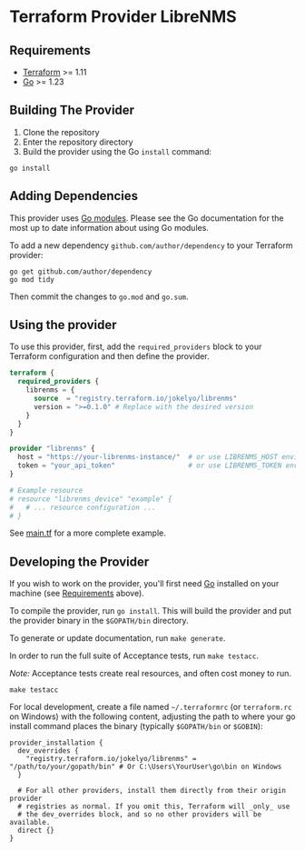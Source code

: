 # Terraform Provider LibreNMS

## Requirements

- [Terraform](https://developer.hashicorp.com/terraform/downloads) >= 1.11
- [Go](https://golang.org/doc/install) >= 1.23

## Building The Provider

1. Clone the repository
1. Enter the repository directory
1. Build the provider using the Go `install` command:

```shell
go install
```

## Adding Dependencies

This provider uses [Go modules](https://github.com/golang/go/wiki/Modules).
Please see the Go documentation for the most up to date information about using Go modules.

To add a new dependency `github.com/author/dependency` to your Terraform provider:

```shell
go get github.com/author/dependency
go mod tidy
```

Then commit the changes to `go.mod` and `go.sum`.

## Using the provider

To use this provider, first, add the `required_providers` block to your Terraform configuration and then define the provider.

```terraform
terraform {
  required_providers {
    librenms = {
      source  = "registry.terraform.io/jokelyo/librenms"
      version = ">=0.1.0" # Replace with the desired version
    }
  }
}

provider "librenms" {
  host = "https://your-librenms-instance/"  # or use LIBRENMS_HOST environment variable
  token = "your_api_token"                  # or use LIBRENMS_TOKEN environment variable
}

# Example resource
# resource "librenms_device" "example" {
#   # ... resource configuration ...
# }
```

See [main.tf](examples/example-plan/main.tf) for a more complete example.


## Developing the Provider

If you wish to work on the provider, you'll first need [Go](http://www.golang.org) installed on your machine (see [Requirements](#requirements) above).

To compile the provider, run `go install`. This will build the provider and put the provider binary in the `$GOPATH/bin` directory.

To generate or update documentation, run `make generate`.

In order to run the full suite of Acceptance tests, run `make testacc`.

*Note:* Acceptance tests create real resources, and often cost money to run.

```shell
make testacc
```

For local development, create a file named `~/.terraformrc` (or `terraform.rc` on Windows) with the following content, 
adjusting the path to where your go install command places the binary (typically `$GOPATH/bin` or `$GOBIN`):
```hcl
provider_installation {
  dev_overrides {
    "registry.terraform.io/jokelyo/librenms" = "/path/to/your/gopath/bin" # Or C:\Users\YourUser\go\bin on Windows
  }

  # For all other providers, install them directly from their origin provider
  # registries as normal. If you omit this, Terraform will _only_ use
  # the dev_overrides block, and so no other providers will be available.
  direct {}
}
```
